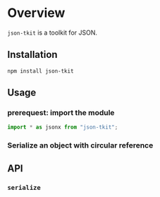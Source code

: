 # Overview

`json-tkit` is a toolkit for JSON.


## Installation

```
npm install json-tkit
```

## Usage

### prerequest: import the module 

```javascript
import * as jsonx from "json-tkit";
```

### Serialize an object with circular reference



## API

### `serialize`

```

```